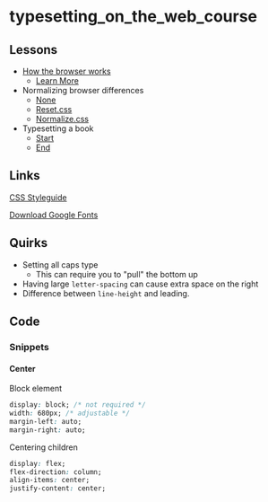 # typesetting_on_the_web_course

## Lessons

- [How the browser works](tktk.com)
    - [Learn More](https://codeburst.io/how-browsers-work-6350a4234634)
- Normalizing browser differences
    - [None](/lessons/reset-css/none.html)
    - [Reset.css](/lessons/reset-css/reset.html)
    - [Normalize.css](/lessons/reset-css/normalize.html)
- Typesetting a book
    - [Start](/lessons/book/start.html)
    - [End](/lessons/book/end.html)


## Links

[CSS Styleguide](https://css-tricks.com/sass-style-guide/)

[Download Google Fonts](https://google-webfonts-helper.herokuapp.com/fonts/playfair-display?subsets=latin)

## Quirks

- Setting all caps type
    - This can require you to "pull" the bottom up
- Having large `letter-spacing` can cause extra space on the right
- Difference between `line-height` and leading.

## Code

### Snippets

#### Center

Block element

```css
display: block; /* not required */
width: 680px; /* adjustable */
margin-left: auto;
margin-right: auto;
```

Centering children

```css
display: flex;
flex-direction: column;
align-items: center;
justify-content: center;
```
